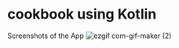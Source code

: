 # cookbook using Kotlin
Screenshots of the App
![ezgif com-gif-maker (2)](https://user-images.githubusercontent.com/64951609/114265234-510d2380-9a0d-11eb-8e77-d2458a385679.gif)
